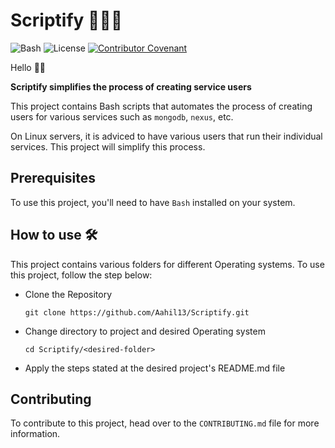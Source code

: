 # Scriptify 👩🏿‍💻
<div align="left">

![Bash](https://img.shields.io/badge/-Bash-blue) ![License](https://img.shields.io/badge/License-MIT-lightgrey) [![Contributor Covenant](https://img.shields.io/badge/Contributor%20Covenant-2.1-4baaaa.svg)](code_of_conduct.md)


</div>

Hello 👋🏿

**Scriptify simplifies the process of creating service users**

This project contains Bash scripts that automates the process of creating users for various services such as `mongodb`, `nexus`, etc.

On Linux servers, it is adviced to have various users that run their individual services. This project will simplify this process.

## Prerequisites
To use this project, you'll need to have `Bash` installed on your system.

## How to use 🛠

This project contains various folders for different Operating systems. To use this project, follow the step below:

- Clone the Repository
  ```
  git clone https://github.com/Aahil13/Scriptify.git
  ```
- Change directory to project and desired Operating system
  ```
  cd Scriptify/<desired-folder>
  ```
- Apply the steps stated at the desired project's README.md file

## Contributing

To contribute to this project, head over to the `CONTRIBUTING.md` file for more information.




     


